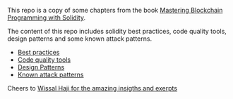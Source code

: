 This repo is a copy of some chapters from the book [Mastering Blockchain Programming with Solidity](https://www.amazon.fr/Mastering-Blockchain-Programming-Solidity-production-ready/dp/1839218266).

The content of this repo includes solidity best practices, code quality tools, design patterns and some known attack patterns.

- [Best practices](best-practices/Readme.md)
- [Code quality tools](code-quality/Readme.md)
- [Design Patterns](design-patterns/Readme.md)
- [Known attack patterns](known-attack-patterns/Readme.md)

Cheers to [Wissal Haji for the amazing insigths and exerpts](https://github.com/wissalHaji/solidity-coding-advices)

